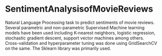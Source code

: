 # SentimentAnalysisofMovieReviews
Natural Language Processing task to predict sentiments of movie reviews. Several parametric and non-parametric Supervised Machine learning models have been used including K-nearest neighbors, logistic regression, stochastic gradient descent, support vector machines among others. Cross-validation and hyperparameter tuning was done using GridSearchCV on the same. The Sklearn library was primarily used.

